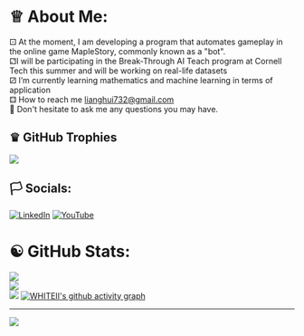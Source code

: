 # ♕  About Me:
⚀ At the moment, I am developing a program that automates gameplay in the online game MapleStory, commonly known as a "bot".<br>⚁I will be participating in the Break-Through AI Teach program at Cornell Tech this summer and will be working on real-life datasets<br>⚂ I’m currently learning mathematics and machine learning in terms of application<br>⚃ How to reach me lianghui732@gmail.com<br> 💬 Don't hesitate to ask me any questions you may have.

## ♛ GitHub Trophies
![](https://github-profile-trophy.vercel.app/?username=WHITEII&theme=oldie)



## 🏳️ Socials:
[![LinkedIn](https://img.shields.io/badge/LinkedIn-%230077B5.svg?logo=linkedin&logoColor=white)](https://linkedin.com/in/https://www.linkedin.com/in/liang-zhang-795279a4/) [![YouTube](https://img.shields.io/badge/YouTube-%23FF0000.svg?logo=YouTube&logoColor=white)](https://youtube.com/@https://www.youtube.com/channel/UCoFSetLW4piOgNrkXWFc3jw) 

# ☯️ GitHub Stats:
![](https://github-readme-stats.vercel.app/api?username=WHITEII&theme=buefy&hide_border=false&include_all_commits=false&count_private=false&bg_color=DEG,gray,white&title_color=black)<br/>
![](https://github-readme-streak-stats.herokuapp.com/?user=WHITEII&theme=buefy&hide_border=false&background=DEG,white,gray&title_color=black)<br/>
![](https://github-readme-stats.vercel.app/api/top-langs/?username=WHITEII&theme=buefy&hide_border=false&include_all_commits=false&count_private=false&layout=compact&bg_color=DEG,gray,white&title_color=black)
[![WHITEII's github activity graph](https://github-readme-activity-graph.cyclic.app/graph?username=WHITEII&theme=high-contrast&bg_color=ffffff)](https://github.com/ashutosh00710/github-readme-activity-graph)





---
[![](https://visitcount.itsvg.in/api?id=WHITEII&icon=0&color=0)](https://visitcount.itsvg.in)

<!-- Proudly created with GPRM ( https://gprm.itsvg.in ) -->


